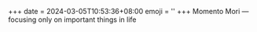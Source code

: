 +++
date = 2024-03-05T10:53:36+08:00
emoji = ''
+++
Momento Mori — focusing only on important things in life